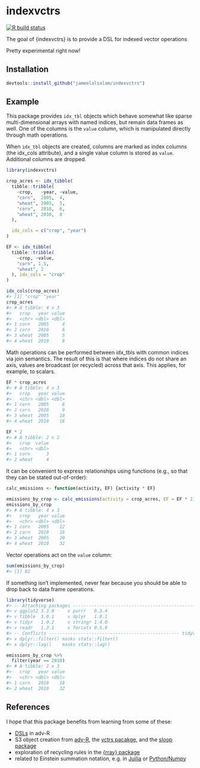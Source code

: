 
<!-- README.md is generated from README.Rmd. Please edit that file -->

# indexvctrs

<!-- badges: start -->

[![R build
status](https://github.com/jameelalsalam/indexvctrs/workflows/R-CMD-check/badge.svg)](https://github.com/jameelalsalam/indexvctrs/actions)
<!-- badges: end -->

The goal of {indexvctrs} is to provide a DSL for indexed vector
operations

Pretty experimental right now\!

## Installation

``` r
devtools::install_github("jameelalsalam/indexvctrs")
```

## Example

This package provides `idx_tbl` objects which behave somewhat like
sparse multi-dimensional arrays with named indices, but remain data
frames as well. One of the columns is the `value` column, which is
manipulated directly through math operations.

When `idx_tbl` objects are created, columns are marked as index columns
(the idx\_cols attribute), and a single value column is stored as
`value`. Additional columns are dropped.

``` r
library(indexvctrs)

crop_acres <- idx_tibble(
  tibble::tribble(
    ~crop,   ~year, ~value,
    "corn",  2005,  4,
    "wheat", 2005,  5,
    "corn",  2010,  6,
    "wheat", 2010,  8
  ),

  idx_cols = c("crop", "year")
)

EF <- idx_tibble(
  tibble::tribble(
    ~crop, ~value,
    "corn", 1.5,
    "wheat", 2
  ), idx_cols = "crop"
)

idx_cols(crop_acres)
#> [1] "crop" "year"
crop_acres
#> # A tibble: 4 x 3
#>   crop   year value
#>   <chr> <dbl> <dbl>
#> 1 corn   2005     4
#> 2 corn   2010     6
#> 3 wheat  2005     5
#> 4 wheat  2010     8
```

Math operations can be performed between idx\_tbls with common indices
via join semantics. The result of this is that where indices do not
share an axis, values are broadcast (or recycled) across that axis. This
applies, for example, to scalars.

``` r
EF * crop_acres
#> # A tibble: 4 x 3
#>   crop   year value
#>   <chr> <dbl> <dbl>
#> 1 corn   2005     6
#> 2 corn   2010     9
#> 3 wheat  2005    10
#> 4 wheat  2010    16
```

``` r
EF * 2
#> # A tibble: 2 x 2
#>   crop  value
#>   <chr> <dbl>
#> 1 corn      3
#> 2 wheat     4
```

It can be convenient to express relationships using functions (e.g., so
that they can be stated out-of-order):

``` r
calc_emissions <- function(activity, EF) {activity * EF}

emissions_by_crop <- calc_emissions(activity = crop_acres, EF = EF * 2)
emissions_by_crop
#> # A tibble: 4 x 3
#>   crop   year value
#>   <chr> <dbl> <dbl>
#> 1 corn   2005    12
#> 2 corn   2010    18
#> 3 wheat  2005    20
#> 4 wheat  2010    32
```

Vector operations act on the `value` column:

``` r
sum(emissions_by_crop)
#> [1] 82
```

If something isn’t implemented, never fear because you should be able to
drop back to data frame operations.

``` r
library(tidyverse)
#> -- Attaching packages ---------------------------------------------- tidyverse 1.3.0 --
#> v ggplot2 3.3.0     v purrr   0.3.4
#> v tibble  3.0.1     v dplyr   1.0.1
#> v tidyr   1.0.2     v stringr 1.4.0
#> v readr   1.3.1     v forcats 0.5.0
#> -- Conflicts ------------------------------------------------- tidyverse_conflicts() --
#> x dplyr::filter() masks stats::filter()
#> x dplyr::lag()    masks stats::lag()

emissions_by_crop %>%
  filter(year == 2010)
#> # A tibble: 2 x 3
#>   crop   year value
#>   <chr> <dbl> <dbl>
#> 1 corn   2010    18
#> 2 wheat  2010    32
```

## References

I hope that this package benefits from learning from some of these:

  - [DSLs](https://adv-r.hadley.nz/translation.html) in adv-R
  - S3 object creation from [adv-R](https://adv-r.hadley.nz/s3.html),
    the [vctrs pacakge](https://github.com/r-lib/vctrs), and the [sloop
    package](https://github.com/hadley/sloop)
  - exploration of recycling rules in the [{rray}
    package](https://rray.r-lib.org/articles/broadcasting.html)
  - related to Einstein summation notation, e.g. in
    [Juilia](https://github.com/ahwillia/Einsum.jl) or
    [Python/Numpy](https://docs.scipy.org/doc/numpy-1.10.0/reference/generated/numpy.einsum.html)

